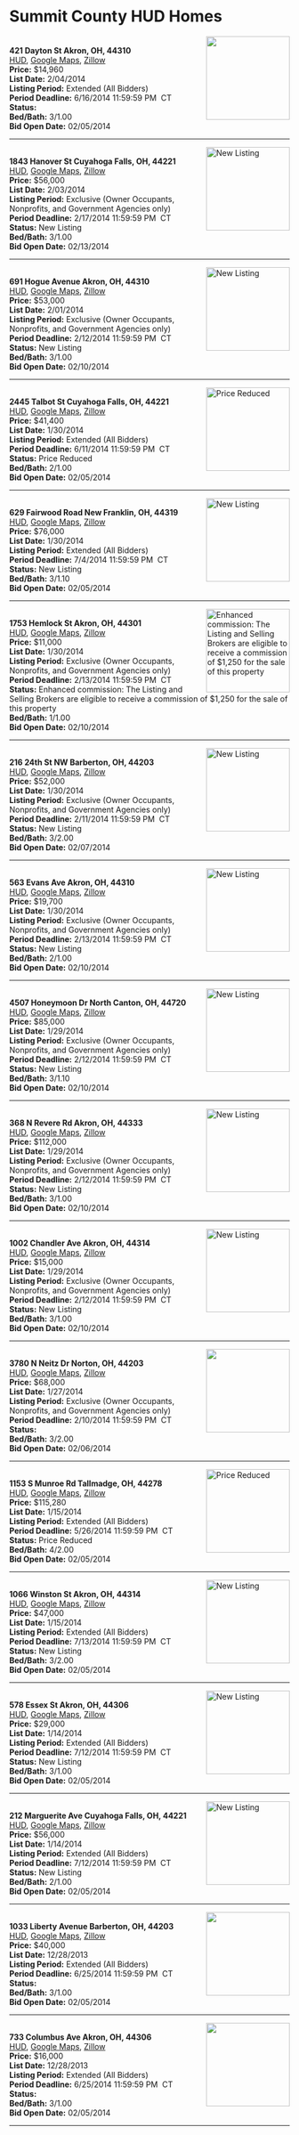 # Summit County HUD Homes

[<img alt="" src="https://www.hudhomestore.com/pages/ImageShow.aspx?Case=412-384781" align="right" style="height:150px;">](http://www.hudhomestore.com/Listing/PropertyDetails.aspx?caseNumber=412-384781)  
**421 Dayton St Akron, OH, 44310**  
[HUD](http://www.hudhomestore.com/Listing/PropertyDetails.aspx?caseNumber=412-384781), [Google Maps](http://maps.google.com/maps?q=421+Dayton+St+Akron%2C+OH%2C+44310), [Zillow](http://www.zillow.com/homes/421+Dayton+St+Akron%2C+OH%2C+44310/)  
**Price:** $14,960  
**List Date:** 2/04/2014  
**Listing Period:** Extended (All Bidders)  
**Period Deadline:** 6/16/2014 11:59:59 PM  CT  
**Status:**   
**Bed/Bath:** 3/1.00  
**Bid Open Date:** 02/05/2014

***

[<img alt="New Listing" src="https://www.hudhomestore.com/pages/ImageShow.aspx?Case=412-529772" align="right" style="height:150px;">](http://www.hudhomestore.com/Listing/PropertyDetails.aspx?caseNumber=412-529772)  
**1843 Hanover St Cuyahoga Falls, OH, 44221**  
[HUD](http://www.hudhomestore.com/Listing/PropertyDetails.aspx?caseNumber=412-529772), [Google Maps](http://maps.google.com/maps?q=1843+Hanover+St+Cuyahoga+Falls%2C+OH%2C+44221), [Zillow](http://www.zillow.com/homes/1843+Hanover+St+Cuyahoga+Falls%2C+OH%2C+44221/)  
**Price:** $56,000  
**List Date:** 2/03/2014  
**Listing Period:** Exclusive (Owner Occupants, Nonprofits, and Government Agencies only)  
**Period Deadline:** 2/17/2014 11:59:59 PM  CT  
**Status:** New Listing  
**Bed/Bath:** 3/1.00  
**Bid Open Date:** 02/13/2014

***

[<img alt="New Listing" src="https://www.hudhomestore.com/pages/ImageShow.aspx?Case=412-500095" align="right" style="height:150px;">](http://www.hudhomestore.com/Listing/PropertyDetails.aspx?caseNumber=412-500095)  
**691 Hogue Avenue Akron, OH, 44310**  
[HUD](http://www.hudhomestore.com/Listing/PropertyDetails.aspx?caseNumber=412-500095), [Google Maps](http://maps.google.com/maps?q=691+Hogue+Avenue+Akron%2C+OH%2C+44310), [Zillow](http://www.zillow.com/homes/691+Hogue+Avenue+Akron%2C+OH%2C+44310/)  
**Price:** $53,000  
**List Date:** 2/01/2014  
**Listing Period:** Exclusive (Owner Occupants, Nonprofits, and Government Agencies only)  
**Period Deadline:** 2/12/2014 11:59:59 PM  CT  
**Status:** New Listing  
**Bed/Bath:** 3/1.00  
**Bid Open Date:** 02/10/2014

***

[<img alt="Price Reduced" src="https://www.hudhomestore.com/pages/ImageShow.aspx?Case=412-568622" align="right" style="height:150px;">](http://www.hudhomestore.com/Listing/PropertyDetails.aspx?caseNumber=412-568622)  
**2445 Talbot St Cuyahoga Falls, OH, 44221**  
[HUD](http://www.hudhomestore.com/Listing/PropertyDetails.aspx?caseNumber=412-568622), [Google Maps](http://maps.google.com/maps?q=2445+Talbot+St+Cuyahoga+Falls%2C+OH%2C+44221), [Zillow](http://www.zillow.com/homes/2445+Talbot+St+Cuyahoga+Falls%2C+OH%2C+44221/)  
**Price:** $41,400  
**List Date:** 1/30/2014  
**Listing Period:** Extended (All Bidders)  
**Period Deadline:** 6/11/2014 11:59:59 PM  CT  
**Status:** Price Reduced  
**Bed/Bath:** 2/1.00  
**Bid Open Date:** 02/05/2014

***

[<img alt="New Listing" src="https://www.hudhomestore.com/pages/ImageShow.aspx?Case=412-561854" align="right" style="height:150px;">](http://www.hudhomestore.com/Listing/PropertyDetails.aspx?caseNumber=412-561854)  
**629 Fairwood Road New Franklin, OH, 44319**  
[HUD](http://www.hudhomestore.com/Listing/PropertyDetails.aspx?caseNumber=412-561854), [Google Maps](http://maps.google.com/maps?q=629+Fairwood+Road+New+Franklin%2C+OH%2C+44319), [Zillow](http://www.zillow.com/homes/629+Fairwood+Road+New+Franklin%2C+OH%2C+44319/)  
**Price:** $76,000  
**List Date:** 1/30/2014  
**Listing Period:** Extended (All Bidders)  
**Period Deadline:** 7/4/2014 11:59:59 PM  CT  
**Status:** New Listing  
**Bed/Bath:** 3/1.10  
**Bid Open Date:** 02/05/2014

***

[<img alt="Enhanced commission: The Listing and Selling Brokers are eligible to receive a commission of $1,250 for the sale of this property" src="https://www.hudhomestore.com/pages/ImageShow.aspx?Case=412-537629" align="right" style="height:150px;">](http://www.hudhomestore.com/Listing/PropertyDetails.aspx?caseNumber=412-537629)  
**1753 Hemlock St Akron, OH, 44301**  
[HUD](http://www.hudhomestore.com/Listing/PropertyDetails.aspx?caseNumber=412-537629), [Google Maps](http://maps.google.com/maps?q=1753+Hemlock+St+Akron%2C+OH%2C+44301), [Zillow](http://www.zillow.com/homes/1753+Hemlock+St+Akron%2C+OH%2C+44301/)  
**Price:** $11,000  
**List Date:** 1/30/2014  
**Listing Period:** Exclusive (Owner Occupants, Nonprofits, and Government Agencies only)  
**Period Deadline:** 2/13/2014 11:59:59 PM  CT  
**Status:** Enhanced commission: The Listing and Selling Brokers are eligible to receive a commission of $1,250 for the sale of this property  
**Bed/Bath:** 1/1.00  
**Bid Open Date:** 02/10/2014

***

[<img alt="New Listing" src="https://www.hudhomestore.com/pages/ImageShow.aspx?Case=412-492841" align="right" style="height:150px;">](http://www.hudhomestore.com/Listing/PropertyDetails.aspx?caseNumber=412-492841)  
**216 24th St NW Barberton, OH, 44203**  
[HUD](http://www.hudhomestore.com/Listing/PropertyDetails.aspx?caseNumber=412-492841), [Google Maps](http://maps.google.com/maps?q=216+24th+St+NW+Barberton%2C+OH%2C+44203), [Zillow](http://www.zillow.com/homes/216+24th+St+NW+Barberton%2C+OH%2C+44203/)  
**Price:** $52,000  
**List Date:** 1/30/2014  
**Listing Period:** Exclusive (Owner Occupants, Nonprofits, and Government Agencies only)  
**Period Deadline:** 2/11/2014 11:59:59 PM  CT  
**Status:** New Listing  
**Bed/Bath:** 3/2.00  
**Bid Open Date:** 02/07/2014

***

[<img alt="New Listing" src="https://www.hudhomestore.com/pages/ImageShow.aspx?Case=412-492019" align="right" style="height:150px;">](http://www.hudhomestore.com/Listing/PropertyDetails.aspx?caseNumber=412-492019)  
**563 Evans Ave Akron, OH, 44310**  
[HUD](http://www.hudhomestore.com/Listing/PropertyDetails.aspx?caseNumber=412-492019), [Google Maps](http://maps.google.com/maps?q=563+Evans+Ave+Akron%2C+OH%2C+44310), [Zillow](http://www.zillow.com/homes/563+Evans+Ave+Akron%2C+OH%2C+44310/)  
**Price:** $19,700  
**List Date:** 1/30/2014  
**Listing Period:** Exclusive (Owner Occupants, Nonprofits, and Government Agencies only)  
**Period Deadline:** 2/13/2014 11:59:59 PM  CT  
**Status:** New Listing  
**Bed/Bath:** 2/1.00  
**Bid Open Date:** 02/10/2014

***

[<img alt="New Listing" src="https://www.hudhomestore.com/pages/ImageShow.aspx?Case=412-615242" align="right" style="height:150px;">](http://www.hudhomestore.com/Listing/PropertyDetails.aspx?caseNumber=412-615242)  
**4507 Honeymoon Dr North Canton, OH, 44720**  
[HUD](http://www.hudhomestore.com/Listing/PropertyDetails.aspx?caseNumber=412-615242), [Google Maps](http://maps.google.com/maps?q=4507+Honeymoon+Dr+North+Canton%2C+OH%2C+44720), [Zillow](http://www.zillow.com/homes/4507+Honeymoon+Dr+North+Canton%2C+OH%2C+44720/)  
**Price:** $85,000  
**List Date:** 1/29/2014  
**Listing Period:** Exclusive (Owner Occupants, Nonprofits, and Government Agencies only)  
**Period Deadline:** 2/12/2014 11:59:59 PM  CT  
**Status:** New Listing  
**Bed/Bath:** 3/1.10  
**Bid Open Date:** 02/10/2014

***

[<img alt="New Listing" src="https://www.hudhomestore.com/pages/ImageShow.aspx?Case=412-473595" align="right" style="height:150px;">](http://www.hudhomestore.com/Listing/PropertyDetails.aspx?caseNumber=412-473595)  
**368 N Revere Rd Akron, OH, 44333**  
[HUD](http://www.hudhomestore.com/Listing/PropertyDetails.aspx?caseNumber=412-473595), [Google Maps](http://maps.google.com/maps?q=368+N+Revere+Rd+Akron%2C+OH%2C+44333), [Zillow](http://www.zillow.com/homes/368+N+Revere+Rd+Akron%2C+OH%2C+44333/)  
**Price:** $112,000  
**List Date:** 1/29/2014  
**Listing Period:** Exclusive (Owner Occupants, Nonprofits, and Government Agencies only)  
**Period Deadline:** 2/12/2014 11:59:59 PM  CT  
**Status:** New Listing  
**Bed/Bath:** 3/1.00  
**Bid Open Date:** 02/10/2014

***

[<img alt="New Listing" src="https://www.hudhomestore.com/pages/ImageShow.aspx?Case=412-434238" align="right" style="height:150px;">](http://www.hudhomestore.com/Listing/PropertyDetails.aspx?caseNumber=412-434238)  
**1002 Chandler Ave Akron, OH, 44314**  
[HUD](http://www.hudhomestore.com/Listing/PropertyDetails.aspx?caseNumber=412-434238), [Google Maps](http://maps.google.com/maps?q=1002+Chandler+Ave+Akron%2C+OH%2C+44314), [Zillow](http://www.zillow.com/homes/1002+Chandler+Ave+Akron%2C+OH%2C+44314/)  
**Price:** $15,000  
**List Date:** 1/29/2014  
**Listing Period:** Exclusive (Owner Occupants, Nonprofits, and Government Agencies only)  
**Period Deadline:** 2/12/2014 11:59:59 PM  CT  
**Status:** New Listing  
**Bed/Bath:** 3/1.00  
**Bid Open Date:** 02/10/2014

***

[<img alt="" src="https://www.hudhomestore.com/pages/ImageShow.aspx?Case=412-617467" align="right" style="height:150px;">](http://www.hudhomestore.com/Listing/PropertyDetails.aspx?caseNumber=412-617467)  
**3780 N Neitz Dr Norton, OH, 44203**  
[HUD](http://www.hudhomestore.com/Listing/PropertyDetails.aspx?caseNumber=412-617467), [Google Maps](http://maps.google.com/maps?q=3780+N+Neitz+Dr+Norton%2C+OH%2C+44203), [Zillow](http://www.zillow.com/homes/3780+N+Neitz+Dr+Norton%2C+OH%2C+44203/)  
**Price:** $68,000  
**List Date:** 1/27/2014  
**Listing Period:** Exclusive (Owner Occupants, Nonprofits, and Government Agencies only)  
**Period Deadline:** 2/10/2014 11:59:59 PM  CT  
**Status:**   
**Bed/Bath:** 3/2.00  
**Bid Open Date:** 02/06/2014

***

[<img alt="Price Reduced" src="https://www.hudhomestore.com/pages/ImageShow.aspx?Case=412-548255" align="right" style="height:150px;">](http://www.hudhomestore.com/Listing/PropertyDetails.aspx?caseNumber=412-548255)  
**1153 S Munroe Rd Tallmadge, OH, 44278**  
[HUD](http://www.hudhomestore.com/Listing/PropertyDetails.aspx?caseNumber=412-548255), [Google Maps](http://maps.google.com/maps?q=1153+S+Munroe+Rd+Tallmadge%2C+OH%2C+44278), [Zillow](http://www.zillow.com/homes/1153+S+Munroe+Rd+Tallmadge%2C+OH%2C+44278/)  
**Price:** $115,280  
**List Date:** 1/15/2014  
**Listing Period:** Extended (All Bidders)  
**Period Deadline:** 5/26/2014 11:59:59 PM  CT  
**Status:** Price Reduced  
**Bed/Bath:** 4/2.00  
**Bid Open Date:** 02/05/2014

***

[<img alt="New Listing" src="https://www.hudhomestore.com/pages/ImageShow.aspx?Case=412-505269" align="right" style="height:150px;">](http://www.hudhomestore.com/Listing/PropertyDetails.aspx?caseNumber=412-505269)  
**1066 Winston St Akron, OH, 44314**  
[HUD](http://www.hudhomestore.com/Listing/PropertyDetails.aspx?caseNumber=412-505269), [Google Maps](http://maps.google.com/maps?q=1066+Winston+St+Akron%2C+OH%2C+44314), [Zillow](http://www.zillow.com/homes/1066+Winston+St+Akron%2C+OH%2C+44314/)  
**Price:** $47,000  
**List Date:** 1/15/2014  
**Listing Period:** Extended (All Bidders)  
**Period Deadline:** 7/13/2014 11:59:59 PM  CT  
**Status:** New Listing  
**Bed/Bath:** 3/2.00  
**Bid Open Date:** 02/05/2014

***

[<img alt="New Listing" src="https://www.hudhomestore.com/pages/ImageShow.aspx?Case=412-554014" align="right" style="height:150px;">](http://www.hudhomestore.com/Listing/PropertyDetails.aspx?caseNumber=412-554014)  
**578 Essex St Akron, OH, 44306**  
[HUD](http://www.hudhomestore.com/Listing/PropertyDetails.aspx?caseNumber=412-554014), [Google Maps](http://maps.google.com/maps?q=578+Essex+St+Akron%2C+OH%2C+44306), [Zillow](http://www.zillow.com/homes/578+Essex+St+Akron%2C+OH%2C+44306/)  
**Price:** $29,000  
**List Date:** 1/14/2014  
**Listing Period:** Extended (All Bidders)  
**Period Deadline:** 7/12/2014 11:59:59 PM  CT  
**Status:** New Listing  
**Bed/Bath:** 3/1.00  
**Bid Open Date:** 02/05/2014

***

[<img alt="New Listing" src="https://www.hudhomestore.com/pages/ImageShow.aspx?Case=412-407133" align="right" style="height:150px;">](http://www.hudhomestore.com/Listing/PropertyDetails.aspx?caseNumber=412-407133)  
**212 Marguerite Ave Cuyahoga Falls, OH, 44221**  
[HUD](http://www.hudhomestore.com/Listing/PropertyDetails.aspx?caseNumber=412-407133), [Google Maps](http://maps.google.com/maps?q=212+Marguerite+Ave+Cuyahoga+Falls%2C+OH%2C+44221), [Zillow](http://www.zillow.com/homes/212+Marguerite+Ave+Cuyahoga+Falls%2C+OH%2C+44221/)  
**Price:** $56,000  
**List Date:** 1/14/2014  
**Listing Period:** Extended (All Bidders)  
**Period Deadline:** 7/12/2014 11:59:59 PM  CT  
**Status:** New Listing  
**Bed/Bath:** 2/1.00  
**Bid Open Date:** 02/05/2014

***

[<img alt="" src="https://www.hudhomestore.com/pages/ImageShow.aspx?Case=412-558440" align="right" style="height:150px;">](http://www.hudhomestore.com/Listing/PropertyDetails.aspx?caseNumber=412-558440)  
**1033 Liberty Avenue Barberton, OH, 44203**  
[HUD](http://www.hudhomestore.com/Listing/PropertyDetails.aspx?caseNumber=412-558440), [Google Maps](http://maps.google.com/maps?q=1033+Liberty+Avenue+Barberton%2C+OH%2C+44203), [Zillow](http://www.zillow.com/homes/1033+Liberty+Avenue+Barberton%2C+OH%2C+44203/)  
**Price:** $40,000  
**List Date:** 12/28/2013  
**Listing Period:** Extended (All Bidders)  
**Period Deadline:** 6/25/2014 11:59:59 PM  CT  
**Status:**   
**Bed/Bath:** 3/1.00  
**Bid Open Date:** 02/05/2014

***

[<img alt="" src="https://www.hudhomestore.com/pages/ImageShow.aspx?Case=412-442922" align="right" style="height:150px;">](http://www.hudhomestore.com/Listing/PropertyDetails.aspx?caseNumber=412-442922)  
**733 Columbus Ave Akron, OH, 44306**  
[HUD](http://www.hudhomestore.com/Listing/PropertyDetails.aspx?caseNumber=412-442922), [Google Maps](http://maps.google.com/maps?q=733+Columbus+Ave+Akron%2C+OH%2C+44306), [Zillow](http://www.zillow.com/homes/733+Columbus+Ave+Akron%2C+OH%2C+44306/)  
**Price:** $16,000  
**List Date:** 12/28/2013  
**Listing Period:** Extended (All Bidders)  
**Period Deadline:** 6/25/2014 11:59:59 PM  CT  
**Status:**   
**Bed/Bath:** 3/1.00  
**Bid Open Date:** 02/05/2014

***

